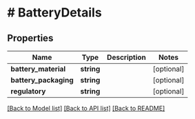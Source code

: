 # # BatteryDetails

## Properties

Name | Type | Description | Notes
------------ | ------------- | ------------- | -------------
**battery_material** | **string** |  | [optional] 
**battery_packaging** | **string** |  | [optional] 
**regulatory** | **string** |  | [optional] 

[[Back to Model list]](../../README.md#documentation-for-models) [[Back to API list]](../../README.md#documentation-for-api-endpoints) [[Back to README]](../../README.md)


